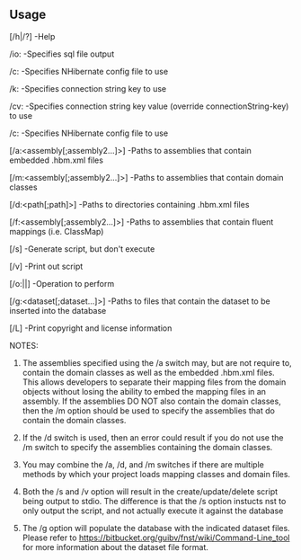 
Usage
--------------------------------------------------------------------------------
[/h|/?]                            -Help

/io:<sql-file-name>                -Specifies sql file output

/c:<config-file-name>              -Specifies NHibernate config file to use

/k:<connectionString-key>          -Specifies connection string key to use

/cv:<connectionString-key-value>   -Specifies connection string key value (override connectionString-key) to use

/c:<path-to-hibernate-config>      -Specifies NHibernate config file to use

[/a:<assembly[;assembly2...]>]     -Paths to assemblies that contain embedded
                                    .hbm.xml files
                                  
[/m:<assembly[;assembly2...]>]     -Paths to assemblies that contain domain 
                                    classes

[/d:<path[;path]>]                 -Paths to directories containing .hbm.xml 
                                    files

[/f:<assembly[;assembly2...]>]     -Paths to assemblies that contain fluent
                                    mappings (i.e. ClassMap<KeyAuthApp>)

[/s]                               -Generate script, but don't execute

[/v]                               -Print out script

[/o:<Create>|<Update>|<Delete>]    -Operation to perform

[/g:<dataset[;dataset...]>]        -Paths to files that contain the dataset
                                    to be inserted into the database

[/L]                               -Print copyright and license information

NOTES:

1. The assemblies specified using the /a switch may, but are not require to,
contain the domain classes as well as the embedded .hbm.xml files. This allows
developers to separate their mapping files from the domain objects without 
losing the ability to embed the mapping files in an assembly.  If the 
assemblies DO NOT also contain the domain classes, then the /m option should be
used to specify the assemblies that do contain the domain classes.

2. If the /d switch is used, then an error could result if you do not use the 
/m switch to specify the assemblies containing the domain classes.

3. You may combine the /a, /d, and /m switches if there are multiple methods by
which your project loads mapping classes and domain files.

4. Both the /s and /v option will result in the create/update/delete script 
being output to stdio. The difference is that the /s option instucts nst to
only output the script, and not actually execute it against the database

5. The /g option will populate the database with the indicated dataset files.
Please refer to https://bitbucket.org/guibv/fnst/wiki/Command-Line_tool for
more information about the dataset file format.
